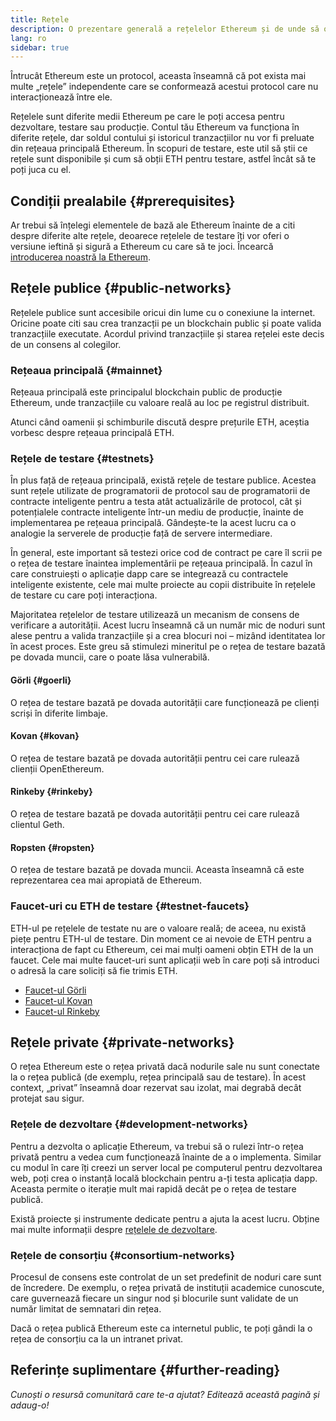 ```yaml
---
title: Rețele
description: O prezentare generală a rețelelor Ethereum și de unde să obții eter pentru rețelele de testare (ETH) pentru testarea aplicației.
lang: ro
sidebar: true
---
```


Întrucât Ethereum este un protocol, aceasta înseamnă că pot exista mai multe „rețele” independente care se conformează acestui protocol care nu interacționează între ele.

Rețelele sunt diferite medii Ethereum pe care le poți accesa pentru dezvoltare, testare sau producție. Contul tău Ethereum va funcționa în diferite rețele, dar soldul contului și istoricul tranzacțiilor nu vor fi preluate din rețeaua principală Ethereum. În scopuri de testare, este util să știi ce rețele sunt disponibile și cum să obții ETH pentru testare, astfel încât să te poți juca cu el.

## Condiții prealabile {#prerequisites}

Ar trebui să înțelegi elementele de bază ale Ethereum înainte de a citi despre diferite alte rețele, deoarece rețelele de testare îți vor oferi o versiune ieftină și sigură a Ethereum cu care să te joci. Încearcă [introducerea noastră la Ethereum](/developers/docs/intro-to-ethereum/).

## Rețele publice {#public-networks}

Rețelele publice sunt accesibile oricui din lume cu o conexiune la internet. Oricine poate citi sau crea tranzacții pe un blockchain public și poate valida tranzacțiile executate. Acordul privind tranzacțiile și starea rețelei este decis de un consens al colegilor.

### Rețeaua principală {#mainnet}

Rețeaua principală este principalul blockchain public de producție Ethereum, unde tranzacțiile cu valoare reală au loc pe registrul distribuit.

Atunci când oamenii și schimburile discută despre prețurile ETH, aceștia vorbesc despre rețeaua principală ETH.

### Rețele de testare {#testnets}

În plus față de rețeaua principală, există rețele de testare publice. Acestea sunt rețele utilizate de programatorii de protocol sau de programatorii de contracte inteligente pentru a testa atât actualizările de protocol, cât și potențialele contracte inteligente într-un mediu de producție, înainte de implementarea pe rețeaua principală. Gândește-te la acest lucru ca o analogie la serverele de producție față de servere intermediare.

În general, este important să testezi orice cod de contract pe care îl scrii pe o rețea de testare înaintea implementării pe rețeaua principală. În cazul în care construiești o aplicație dapp care se integrează cu contractele inteligente existente, cele mai multe proiecte au copii distribuite în rețelele de testare cu care poți interacționa.

Majoritatea rețelelor de testare utilizează un mecanism de consens de verificare a autorității. Acest lucru înseamnă că un număr mic de noduri sunt alese pentru a valida tranzacțiile și a crea blocuri noi – mizând identitatea lor în acest proces. Este greu să stimulezi mineritul pe o rețea de testare bazată pe dovada muncii, care o poate lăsa vulnerabilă.

#### Görli {#goerli}

O rețea de testare bazată pe dovada autorității care funcționează pe clienți scriși în diferite limbaje.

#### Kovan {#kovan}

O rețea de testare bazată pe dovada autorității pentru cei care rulează clienții OpenEthereum.

#### Rinkeby {#rinkeby}

O rețea de testare bazată pe dovada autorității pentru cei care rulează clientul Geth.

#### Ropsten {#ropsten}

O rețea de testare bazată pe dovada muncii. Aceasta înseamnă că este reprezentarea cea mai apropiată de Ethereum.

### Faucet-uri cu ETH de testare {#testnet-faucets}

ETH-ul pe rețelele de testate nu are o valoare reală; de aceea, nu există piețe pentru ETH-ul de testare. Din moment ce ai nevoie de ETH pentru a interacționa de fapt cu Ethereum, cei mai mulți oameni obțin ETH de la un faucet. Cele mai multe faucet-uri sunt aplicații web în care poți să introduci o adresă la care soliciți să fie trimis ETH.

- [Faucet-ul Görli](https://faucet.goerli.mudit.blog/)
- [Faucet-ul Kovan](https://faucet.kovan.network/)
- [Faucet-ul Rinkeby](https://faucet.rinkeby.io/)

## Rețele private {#private-networks}

O rețea Ethereum este o rețea privată dacă nodurile sale nu sunt conectate la o rețea publică (de exemplu, rețea principală sau de testare). În acest context, „privat” înseamnă doar rezervat sau izolat, mai degrabă decât protejat sau sigur.

### Rețele de dezvoltare {#development-networks}

Pentru a dezvolta o aplicație Ethereum, va trebui să o rulezi într-o rețea privată pentru a vedea cum funcționează înainte de a o implementa. Similar cu modul în care îți creezi un server local pe computerul pentru dezvoltarea web, poți crea o instanță locală blockchain pentru a-ți testa aplicația dapp. Aceasta permite o iterație mult mai rapidă decât pe o rețea de testare publică.

Există proiecte și instrumente dedicate pentru a ajuta la acest lucru. Obține mai multe informații despre [rețelele de dezvoltare](/developers/docs/development-networks/).

### Rețele de consorțiu {#consortium-networks}

Procesul de consens este controlat de un set predefinit de noduri care sunt de încredere. De exemplu, o rețea privată de instituții academice cunoscute, care guvernează fiecare un singur nod și blocurile sunt validate de un număr limitat de semnatari din rețea.

Dacă o rețea publică Ethereum este ca internetul public, te poți gândi la o rețea de consorțiu ca la un intranet privat.

## Referințe suplimentare {#further-reading}

_Cunoști o resursă comunitară care te-a ajutat? Editează această pagină și adaug-o!_
